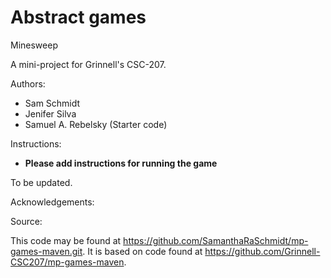 # Abstract games

Minesweep

A mini-project for Grinnell's CSC-207.

Authors:

* Sam Schmidt
* Jenifer Silva
* Samuel A. Rebelsky (Starter code)

Instructions:

* **Please add instructions for running the game**

To be updated.

Acknowledgements:

Source:

This code may be found at <https://github.com/SamanthaRaSchmidt/mp-games-maven.git>. It is based on code found at <https://github.com/Grinnell-CSC207/mp-games-maven>.
